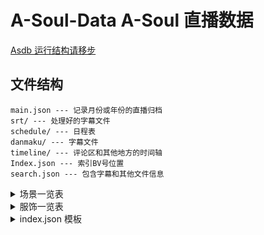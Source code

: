 # A-Soul-Data A-Soul 直播数据
[Asdb 运行结构请移步](https://github.com/peterpei1186861238/A-Soul-Database)
## 文件结构
```
main.json --- 记录月份或年份的直播归档
srt/ --- 处理好的字幕文件
schedule/ --- 日程表
danmaku/ --- 字幕文件
timeline/ --- 评论区和其他地方的时间轴
Index.json --- 索引BV号位置
search.json --- 包含字幕和其他文件信息
```

<details>
<summary>场景一览表</summary>
Under Construction
</details>

<details>
<summary>服饰一览表</summary>
Under Construction
</details>

<details>
<summary>index.json 模板</summary>

```json
{
	"date": "12-11",
	"time": "20:00",
	"liveRoom": "D",
	"bv": "BV1Ka411k7rM",
	"title": "【A-SOUL一周年】2021.12.11 周年特别直播！",
	"scene": ["LegendWorld"],
	"type": ["song", "chat", "dance", "game"],
	"staff": ["A", "B", "C", "D", "E"],
	"clip": 3,
	"items": [{
		"name": "game",
		"item": [
			["入梦", "1-18:01"],
			["同行", "1-61:37"],
			["赴约", "2-22:39"],
			["乘风", "3-03:15"],
			["追光", "3-21:04"]
		]
	}, {
		"name": "song",
		"item": [
			["沧海一声笑", "1-28:37", ["A"]],
			["刀马旦", "1-37:54", ["C"]],
			["传说的世界", "2-19:12", ["A", "B", "C", "D", "E"]],
			["在水一方", "2-29:02", ["C", "E"]],
			["藏", "2-35:35", ["A", "B", "D"]],
			["流光记", "3-08:11", ["E"]],
			["苏幕遮", "3-09:10", ["B"]],
			"......"
		]
	}, {
		"name": "dance",
		"item": [
			["leavan polkka", "1-07:23", ["A", "B", "C", "D", "E"]],
			["我们身处当下", "1-08:17", ["A", "B", "C", "D", "E"]],
			["ふわふわ時間", "1-09:48", ["A", "B", "C", "D", "E"]],
			"......."
		]
	}],
	"skin": {
		"A": ["LegendWorld", "group", "year"],
		"B": ["LegendWorld", "group", "year"],
		"C": ["LegendWorld", "group", "year", "official"],
		"D": ["LegendWorld", "group", "year"],
		"E": ["LegendWorld", "group", "year"]
	},
	"platform": "B",
	"tags": ["00:01 还记得与她们的初遇吗？","....."]
}
```
</details>

